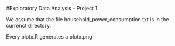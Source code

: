 #Exploratory Data Analysis - Project 1

We assume that the file household_power_consumption.txt is in the currenct directory.

Every plotx.R generates a plotx.png
